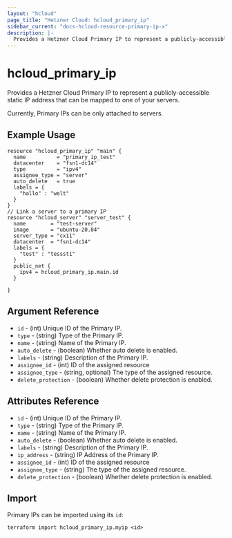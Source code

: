 ```yaml
---
layout: "hcloud"
page_title: "Hetzner Cloud: hcloud_primary_ip"
sidebar_current: "docs-hcloud-resource-primary-ip-x"
description: |-
  Provides a Hetzner Cloud Primary IP to represent a publicly-accessible static IP address that can be mapped to one of your servers.
---
```


# hcloud_primary_ip

Provides a Hetzner Cloud Primary IP to represent a publicly-accessible static IP address that can be mapped to one of your servers.

Currently, Primary IPs can be only attached to servers.

## Example Usage

```hcl
resource "hcloud_primary_ip" "main" {
  name          = "primary_ip_test"
  datacenter    = "fsn1-dc14"
  type          = "ipv4"
  assignee_type = "server"
  auto_delete   = true
  labels = {
    "hallo" : "welt"
  }
}
// Link a server to a primary IP
resource "hcloud_server" "server_test" {
  name        = "test-server"
  image       = "ubuntu-20.04"
  server_type = "cx11"
  datacenter  = "fsn1-dc14"
  labels = {
    "test" : "tessst1"
  }
  public_net {
    ipv4 = hcloud_primary_ip.main.id
  }

}
```

## Argument Reference
- `id` - (int) Unique ID of the Primary IP.
- `type` - (string) Type of the Primary IP.
- `name` - (string) Name of the Primary IP.
- `auto_delete` - (boolean) Whether auto delete is enabled.
- `labels` - (string) Description of the Primary IP.
- `assignee_id` - (int) ID of the assigned resource
- `assignee_type` - (string, optional) The type of the assigned resource.
- `delete_protection` - (boolean) Whether delete protection is enabled.

## Attributes Reference
- `id` - (int) Unique ID of the Primary IP.
- `type` - (string) Type of the Primary IP.
- `name` - (string) Name of the Primary IP.
- `auto_delete` - (boolean) Whether auto delete is enabled.
- `labels` - (string) Description of the Primary IP.
- `ip_address` - (string) IP Address of the Primary IP.
- `assignee_id` - (int) ID of the assigned resource
- `assignee_type` - (string) The type of the assigned resource.
- `delete_protection` - (boolean) Whether delete protection is enabled.

## Import

Primary IPs can be imported using its `id`:

```
terraform import hcloud_primary_ip.myip <id>
```
